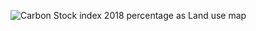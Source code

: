 ![Carbon Stock index 2018 percentage as Land use map](https://user-images.githubusercontent.com/73959689/144409461-0917d130-d128-4b6b-9fcd-340c91de4d3f.png)
